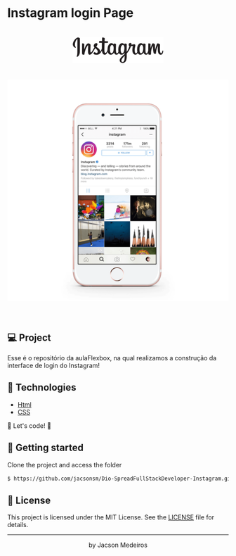 # Instagram login Page

<h1 align="center">
    <img alt="Instagram" title="Instagram login Page" src="https://github.com/jacsonsm/Dio-SpreadFullStackDeveloper-Instagram/blob/a6b42175ed33e70e0452828ca8eab5165da70d11/public/img/instagram-logo.png" />
</h1>

<h2 align="center">
    <img alt="Instagram" title="Instagram login Page" src="https://github.com/jacsonsm/Dio-SpreadFullStackDeveloper-Instagram/blob/725b1fc702222f2438600af6252c0363f665d808/public/img/instagram-celular.png" />
</h2>

<br>

## 💻 Project

Esse é o repositório da aulaFlexbox, na qual realizamos a construção da interface de login do Instagram!

## 🧪 Technologies

- [Html](https://developer.mozilla.org/pt-BR/docs/Web/HTML)
- [CSS](https://developer.mozilla.org/pt-BR/docs/Web/CSS/)

🚀 Let's code! 🚀

## 🚀 Getting started

Clone the project and access the folder

```bash
$ https://github.com/jacsonsm/Dio-SpreadFullStackDeveloper-Instagram.git && cd Instagram login Page
```

## 📝 License

This project is licensed under the MIT License. See the [LICENSE](LICENSE.md) file for details.

---

<p align="center">by Jacson Medeiros</p>
